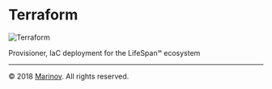 # Terraform

![Terraform](https://github.com/Yrkki/cv-generator-life-logo/blob/master/favicon/cv-generator-life-terraform/favicon/favicon.ico?raw=true)

Provisioner, IaC deployment for the LifeSpan℠ ecosystem

---

© 2018 [Marinov](http://marinov.link "Marinov"). All rights reserved.
